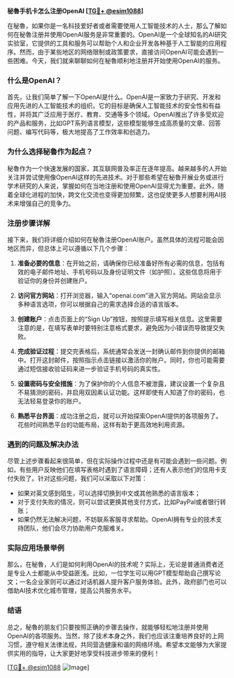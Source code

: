 **秘魯手机卡怎么注册OpenAI [[TG💪+ @esim1088](https://t.me/s/esim1088)]**

在秘魯，如果你是一名科技爱好者或者需要使用人工智能技术的人士，那么了解如何在秘魯注册并使用OpenAI服务是非常重要的。OpenAI是一个全球知名的AI研究实验室，它提供的工具和服务可以帮助个人和企业开发各种基于人工智能的应用程序。然而，由于某些地区的网络限制或政策要求，直接访问OpenAI可能会遇到一些困难。今天，我们就来聊聊如何在秘魯顺利地注册并开始使用OpenAI的服务。

### 什么是OpenAI？

首先，让我们简单了解一下OpenAI是什么。OpenAI是一家致力于研究、开发和应用先进的人工智能技术的组织。它的目标是确保人工智能技术的安全性和有益性，并将其广泛应用于医疗、教育、交通等多个领域。OpenAI推出了许多受欢迎的产品和服务，比如GPT系列语言模型，这些模型能够生成高质量的文章、回答问题、编写代码等，极大地提高了工作效率和创造力。

### 为什么选择秘魯作为起点？

秘魯作为一个快速发展的国家，其互联网普及率正在逐年提高。越来越多的人开始关注并尝试使用像OpenAI这样的先进技术。对于那些希望在秘魯开展业务或进行学术研究的人来说，掌握如何在当地注册和使用OpenAI显得尤为重要。此外，随着全球化进程的加快，跨文化交流也变得更加频繁，这也促使更多人想要利用AI技术来增强自己的竞争力。

### 注册步骤详解

接下来，我们将详细介绍如何在秘魯注册OpenAI账户。虽然具体的流程可能会因地区而异，但总体上可以遵循以下几个步骤：

1. **准备必要的信息**：在开始之前，请确保你已经准备好所有必需的信息，包括有效的电子邮件地址、手机号码以及身份证明文件（如护照）。这些信息将用于验证你的身份并创建账户。

2. **访问官方网站**：打开浏览器，输入“openai.com”进入官方网站。网站会显示多种语言选项，你可以根据自己的需求选择合适的语言版本。

3. **创建账户**：点击页面上的“Sign Up”按钮，按照提示填写相关信息。这里需要注意的是，在填写表单时要特别注意格式要求，避免因为小错误而导致提交失败。

4. **完成验证过程**：提交完表格后，系统通常会发送一封确认邮件到你提供的邮箱中。打开这封邮件，按照指示点击链接以激活你的账户。同时，你也可能需要通过短信接收验证码来进一步验证手机号码的真实性。

5. **设置密码与安全措施**：为了保护你的个人信息不被泄露，建议设置一个复杂且不易猜测的密码，并启用双因素认证功能。这样即使有人知道了你的密码，也无法轻易登录你的账户。

6. **熟悉平台界面**：成功注册之后，就可以开始探索OpenAI提供的各项服务了。花些时间熟悉平台的功能布局，这样有助于更高效地利用资源。

### 遇到的问题及解决办法

尽管上述步骤看起来很简单，但在实际操作过程中还是有可能会遇到一些问题。例如，有些用户反映他们在填写表格时遇到了语言障碍；还有人表示他们的信用卡支付失败了。针对这些问题，我们可以采取以下对策：

- 如果对英文感到陌生，可以选择切换到中文或其他熟悉的语言版本；
- 对于支付失败的情况，则可以尝试更换其他支付方式，比如PayPal或者银行转账；
- 如果仍然无法解决问题，不妨联系客服寻求帮助。OpenAI拥有专业的技术支持团队，他们会尽力协助用户克服难关。

### 实际应用场景举例

那么，在秘魯，人们是如何利用OpenAI的技术呢？实际上，无论是普通消费者还是专业人士都能从中受益匪浅。比如，一位学生可以用GPT模型帮助自己撰写论文；一名企业家则可以通过对话机器人提升客户服务体验。此外，政府部门也可以借助AI技术优化城市管理，提高公共服务水平。

### 结语

总之，秘魯的朋友们只要按照正确的步骤去操作，就能够轻松地注册并使用OpenAI的各项服务。当然，除了技术本身之外，我们也应该注重培养良好的上网习惯，遵守相关法律法规，共同营造健康和谐的网络环境。希望本文能够为大家提供实用的指导，让大家更好地享受科技进步带来的便利！

[[TG💪+ @esim1088](https://t.me/s/esim1088) ![Image](https://i.postimg.cc/4NQfJmqS/Snipaste-2025-05-13-00-14-12.png)]